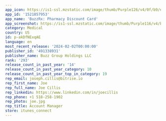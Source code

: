 ```yaml
---
app_icon: https://is1-ssl.mzstatic.com/image/thumb/Purple126/v4/0f/b9/e5/0fb9e5bc-152f-8f60-7005-08fe767caa8d/AppIcon-1x_U007emarketing-0-7-0-85-220.png/1024x1024bb.png
app_id: '1521857953'
app_name: 'BuzzRx: Pharmacy Discount Card'
app_screenshot: https://is1-ssl.mzstatic.com/image/thumb/Purple116/v4/b0/42/60/b042607c-6d0f-45fe-95f0-99d292c2bbb6/6944ab8d-3cc0-46be-9e2a-5e3b728892d6_1242x2688bb1.png/1242x2688bb.png
category: Medical
country: US
id: p-akDfNExqAE
language: en
most_recent_release: '2024-02-02T00:00:00'
publisher_id: '491338931'
publisher_name: Buzz Group Holdings LLC
rank: '293'
release_count_in_past_year: '14'
release_count_in_past_year_category: 10
release_count_in_past_year_top_in_category: 19
rep_email: joseph.cillis@bitrise.io
rep_first_name: Joe
rep_full_name: Joe Cillis
rep_linkedin: https://www.linkedin.com/in/joecillis
rep_phone: +1 518-258-1902
rep_photo: joe.jpg
rep_title: Account Manager
store: itunes_connect
---
```

